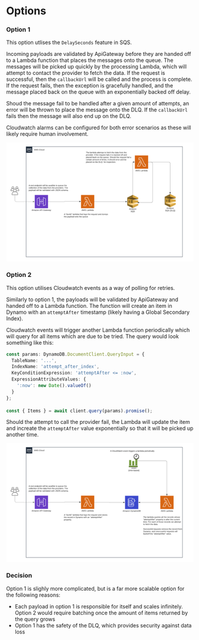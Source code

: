 # Options

### Option 1

This option utlises the `DelaySeconds` feature in SQS. 

Incoming payloads are validated by ApiGateway before they are handed off to a Lambda function that places the messages onto the queue. The messages will be picked up quickly by the processing Lambda, which will attempt to contact the provider to fetch the data. If the request is successful, then the `callbackUrl` will be called and the process is complete. If the request fails, then the exception is gracefully handled, and the message placed back on the queue with an exponentially backed off delay.

Shoud the message fail to be handled after a given amount of attempts, an error will be thrown to place the message onto the DLQ. If the `callbackUrl` fails then the message will also end up on the DLQ.

Cloudwatch alarms can be configured for both error scenarios as these will likely require human involvement.

![Option 1](https://github.com/lemonJS/datahog/blob/main/docs/option-1.png?raw=true)

### Option 2

This option utilises Cloudwatch events as a way of polling for retries.

Similarly to option 1, the payloads will be validated by ApiGateway and handed off to a Lambda function. The function will create an item in Dynamo with an `attemptAfter` timestamp (likely having a Global Secondary Index). 

Cloudwatch events will trigger another Lambda function periodically which will query for all items which are due to be tried. The query would look something like this:

```typescript
const params: DynamoDB.DocumentClient.QueryInput = {
  TableName: '...',
  IndexName: 'attempt_after_index',
  KeyConditionExpression: 'attemptAfter <= :now',
  ExpressionAttributeValues: {
    ':now': new Date().valueOf()
  }
};

const { Items } = await client.query(params).promise();
```

Should the attempt to call the provider fail, the Lambda will update the item and increate the `attemptAfter` value exponentially so that it will be picked up another time.

![Option 2](https://github.com/lemonJS/datahog/blob/main/docs/option-2.png?raw=true)

### Decision

Option 1 is slighly more complicated, but is a far more scalable option for the following reasons:
- Each payload in option 1 is responsible for itself and scales infinitely. Option 2 would require batching once the amount of items returned by the query grows
- Option 1 has the safety of the DLQ, which provides security against data loss
